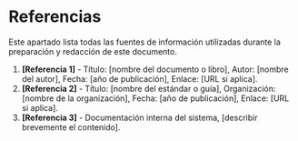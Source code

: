 # Referencias

Este apartado lista todas las fuentes de información utilizadas durante la preparación y redacción de este documento.

1. **[Referencia 1]** - Título: [nombre del documento o libro], Autor: [nombre del autor], Fecha: [año de publicación], Enlace: [URL si aplica].
2. **[Referencia 2]** - Título: [nombre del estándar o guía], Organización: [nombre de la organización], Fecha: [año de publicación], Enlace: [URL si aplica].
3. **[Referencia 3]** - Documentación interna del sistema, [describir brevemente el contenido].
